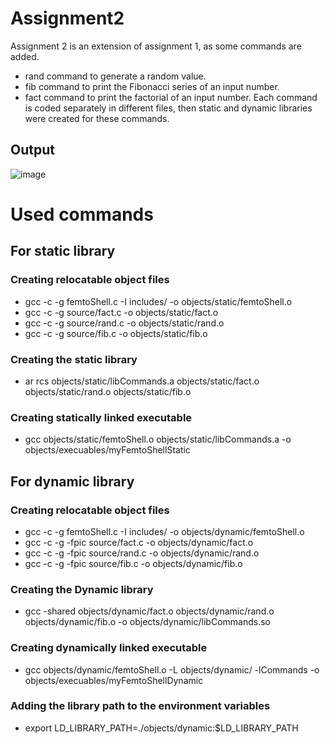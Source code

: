# Assignment2 
  Assignment 2 is an extension of assignment 1, as some commands are added.
* rand command to generate a random value.
* fib command to print the Fibonacci series of an input number.
* fact command to print the factorial of an input number.
Each command is coded separately in different files, then static and dynamic libraries were created for these commands.
## Output
![image](https://user-images.githubusercontent.com/41878952/190841303-8167e438-3a29-4a5b-8257-80d172e3006c.png)

# Used commands

## For static library
### Creating relocatable object files
* gcc -c -g femtoShell.c -I includes/ -o objects/static/femtoShell.o 
* gcc -c -g source/fact.c -o objects/static/fact.o 
* gcc -c -g source/rand.c -o objects/static/rand.o 
* gcc -c -g source/fib.c -o objects/static/fib.o 
### Creating the static library
* ar rcs objects/static/libCommands.a objects/static/fact.o objects/static/rand.o objects/static/fib.o 
### Creating statically linked executable
* gcc objects/static/femtoShell.o  objects/static/libCommands.a -o objects/execuables/myFemtoShellStatic

## For dynamic library
### Creating relocatable object files
* gcc -c -g femtoShell.c -I includes/ -o objects/dynamic/femtoShell.o 
* gcc -c -g -fpic source/fact.c -o objects/dynamic/fact.o 
* gcc -c -g -fpic source/rand.c -o objects/dynamic/rand.o 
* gcc -c -g -fpic source/fib.c -o objects/dynamic/fib.o 
### Creating the Dynamic library
* gcc -shared  objects/dynamic/fact.o objects/dynamic/rand.o objects/dynamic/fib.o -o objects/dynamic/libCommands.so
### Creating dynamically linked executable
* gcc objects/dynamic/femtoShell.o -L objects/dynamic/ -lCommands -o objects/execuables/myFemtoShellDynamic
### Adding the library path to the environment variables
* export LD_LIBRARY_PATH=./objects/dynamic:$LD_LIBRARY_PATH

